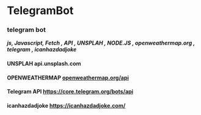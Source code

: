 # TelegramBot
### telegram bot
**_js, Javascript,  Fetch , API , UNSPLAH , NODE.JS , openweathermap.org , telegram , icanhazdadjoke_**

 #### UNSPLAH api.unsplash.com
 #### OPENWEATHERMAP [openweathermap.org/api](https://openweathermap.org/api)
 #### Telegram API  https://core.telegram.org/bots/api
 #### icanhazdadjoke https://icanhazdadjoke.com/
